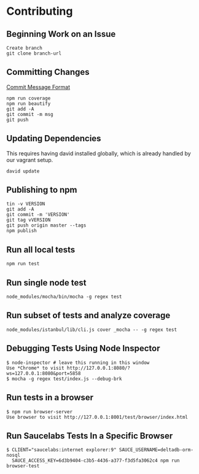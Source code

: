 Contributing
====

Beginning Work on an Issue
---
	Create branch
	git clone branch-url


Committing Changes
---
[Commit Message Format](https://github.com/angular/angular.js/blob/master/CONTRIBUTING.md#commit)

	npm run coverage
	npm run beautify
	git add -A
	git commit -m msg
	git push


Updating Dependencies
---
This requires having david installed globally, which is already handled by our vagrant setup.

	david update


Publishing to npm
---

	tin -v VERSION
	git add -A
	git commit -m 'VERSION'
	git tag vVERSION
	git push origin master --tags
	npm publish


Run all local tests
---

	npm run test


Run single node test
---

	node_modules/mocha/bin/mocha -g regex test


Run subset of tests and analyze coverage
---

	node_modules/istanbul/lib/cli.js cover _mocha -- -g regex test


Debugging Tests Using Node Inspector
---

	$ node-inspector # leave this running in this window
	Use *Chrome* to visit http://127.0.0.1:8080/?ws=127.0.0.1:8080&port=5858
	$ mocha -g regex test/index.js --debug-brk


Run tests in a browser
---

	$ npm run browser-server
	Use browser to visit http://127.0.0.1:8001/test/browser/index.html


Run Saucelabs Tests In a Specific Browser
---

	$ CLIENT="saucelabs:internet explorer:9" SAUCE_USERNAME=deltadb-orm-nosql
	  SAUCE_ACCESS_KEY=6d3b9404-c3b5-4436-a377-f3d5fa3062c4 npm run browser-test
